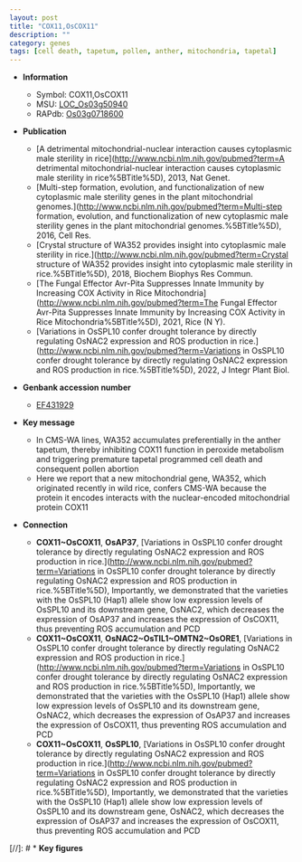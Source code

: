 ```yaml
---
layout: post
title: "COX11,OsCOX11"
description: ""
category: genes
tags: [cell death, tapetum, pollen, anther, mitochondria, tapetal]
---
```


* **Information**  
    + Symbol: COX11,OsCOX11  
    + MSU: [LOC_Os03g50940](http://rice.uga.edu/cgi-bin/ORF_infopage.cgi?orf=LOC_Os03g50940)  
    + RAPdb: [Os03g0718600](http://rapdb.dna.affrc.go.jp/viewer/gbrowse_details/irgsp1?name=Os03g0718600)  

* **Publication**  
    + [A detrimental mitochondrial-nuclear interaction causes cytoplasmic male sterility in rice](http://www.ncbi.nlm.nih.gov/pubmed?term=A detrimental mitochondrial-nuclear interaction causes cytoplasmic male sterility in rice%5BTitle%5D), 2013, Nat Genet.
    + [Multi-step formation, evolution, and functionalization of new cytoplasmic male sterility genes in the plant mitochondrial genomes.](http://www.ncbi.nlm.nih.gov/pubmed?term=Multi-step formation, evolution, and functionalization of new cytoplasmic male sterility genes in the plant mitochondrial genomes.%5BTitle%5D), 2016, Cell Res.
    + [Crystal structure of WA352 provides insight into cytoplasmic male sterility in rice.](http://www.ncbi.nlm.nih.gov/pubmed?term=Crystal structure of WA352 provides insight into cytoplasmic male sterility in rice.%5BTitle%5D), 2018, Biochem Biophys Res Commun.
    + [The Fungal Effector Avr-Pita Suppresses Innate Immunity by Increasing COX Activity in Rice Mitochondria](http://www.ncbi.nlm.nih.gov/pubmed?term=The Fungal Effector Avr-Pita Suppresses Innate Immunity by Increasing COX Activity in Rice Mitochondria%5BTitle%5D), 2021, Rice (N Y).
    + [Variations in OsSPL10 confer drought tolerance by directly regulating OsNAC2 expression and ROS production in rice.](http://www.ncbi.nlm.nih.gov/pubmed?term=Variations in OsSPL10 confer drought tolerance by directly regulating OsNAC2 expression and ROS production in rice.%5BTitle%5D), 2022, J Integr Plant Biol.

* **Genbank accession number**  
    + [EF431929](http://www.ncbi.nlm.nih.gov/nuccore/EF431929)

* **Key message**  
    + In CMS-WA lines, WA352 accumulates preferentially in the anther tapetum, thereby inhibiting COX11 function in peroxide metabolism and triggering premature tapetal programmed cell death and consequent pollen abortion
    + Here we report that a new mitochondrial gene, WA352, which originated recently in wild rice, confers CMS-WA because the protein it encodes interacts with the nuclear-encoded mitochondrial protein COX11

* **Connection**  
    + __COX11~OsCOX11__, __OsAP37__, [Variations in OsSPL10 confer drought tolerance by directly regulating OsNAC2 expression and ROS production in rice.](http://www.ncbi.nlm.nih.gov/pubmed?term=Variations in OsSPL10 confer drought tolerance by directly regulating OsNAC2 expression and ROS production in rice.%5BTitle%5D),  Importantly, we demonstrated that the varieties with the OsSPL10 (Hap1) allele show low expression levels of OsSPL10 and its downstream gene, OsNAC2, which decreases the expression of OsAP37 and increases the expression of OsCOX11, thus preventing ROS accumulation and PCD
    + __COX11~OsCOX11__, __OsNAC2~OsTIL1~OMTN2~OsORE1__, [Variations in OsSPL10 confer drought tolerance by directly regulating OsNAC2 expression and ROS production in rice.](http://www.ncbi.nlm.nih.gov/pubmed?term=Variations in OsSPL10 confer drought tolerance by directly regulating OsNAC2 expression and ROS production in rice.%5BTitle%5D),  Importantly, we demonstrated that the varieties with the OsSPL10 (Hap1) allele show low expression levels of OsSPL10 and its downstream gene, OsNAC2, which decreases the expression of OsAP37 and increases the expression of OsCOX11, thus preventing ROS accumulation and PCD
    + __COX11~OsCOX11__, __OsSPL10__, [Variations in OsSPL10 confer drought tolerance by directly regulating OsNAC2 expression and ROS production in rice.](http://www.ncbi.nlm.nih.gov/pubmed?term=Variations in OsSPL10 confer drought tolerance by directly regulating OsNAC2 expression and ROS production in rice.%5BTitle%5D),  Importantly, we demonstrated that the varieties with the OsSPL10 (Hap1) allele show low expression levels of OsSPL10 and its downstream gene, OsNAC2, which decreases the expression of OsAP37 and increases the expression of OsCOX11, thus preventing ROS accumulation and PCD

[//]: # * **Key figures**  


